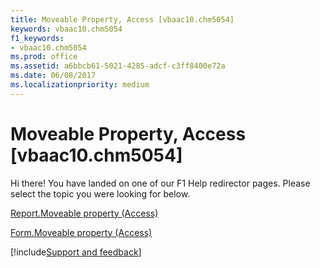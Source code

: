 ```yaml
---
title: Moveable Property, Access [vbaac10.chm5054]
keywords: vbaac10.chm5054
f1_keywords:
- vbaac10.chm5054
ms.prod: office
ms.assetid: a6bbcb61-5021-4285-adcf-c3ff8400e72a
ms.date: 06/08/2017
ms.localizationpriority: medium
---
```



# Moveable Property, Access [vbaac10.chm5054]

Hi there! You have landed on one of our F1 Help redirector pages. Please select the topic you were looking for below.

[Report.Moveable property (Access)](https://msdn.microsoft.com/library/77e682a5-7a0f-f55e-a469-2770bb2de844%28Office.15%29.aspx)

[Form.Moveable property (Access)](https://msdn.microsoft.com/library/ad0db2eb-9905-15d9-7a96-e61cefd12842%28Office.15%29.aspx)

[!include[Support and feedback](~/includes/feedback-boilerplate.md)]